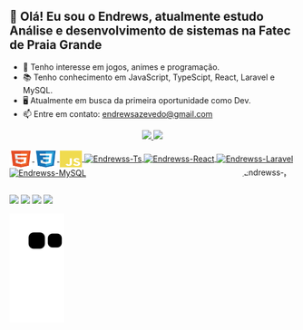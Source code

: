 ## 👋 Olá! Eu sou o Endrews, atualmente estudo Análise e desenvolvimento de sistemas na Fatec de Praia Grande

- 👀 Tenho interesse em jogos, animes e programação.
- 📚 Tenho conhecimento em JavaScript, TypeScipt, React, Laravel e MySQL.
- 🖥️ Atualmente em busca da primeira oportunidade como Dev.
- 📫 Entre em contato: endrewsazevedo@gmail.com

<div align="center">
  <a href="https://github.com/endrewss">
  <img height="180em" src="https://github-readme-stats.vercel.app/api?username=Endrewss&show_icons=true&theme=dark&include_all_commits=true&count_private=true"/>
  <img height="180em" src="https://github-readme-stats.vercel.app/api/top-langs/?username=Endrewss&layout=compact&langs_count=7&theme=dark"/>
</div>
<div style="display: inline_block"><br>
  <img align="center" alt="Endrewss-HTML" height="30" width="40" src="https://raw.githubusercontent.com/devicons/devicon/master/icons/html5/html5-original.svg">
  <img align="center" alt="Endrewss-CSS" height="30" width="40" src="https://raw.githubusercontent.com/devicons/devicon/master/icons/css3/css3-original.svg">
  <img align="center" alt="Endrewss-Js" height="30" width="40" src="https://raw.githubusercontent.com/devicons/devicon/master/icons/javascript/javascript-plain.svg">
   <img align="center" alt="Endrewss-Ts" height="30" width="40" 
src="https://cdn.jsdelivr.net/gh/devicons/devicon/icons/typescript/typescript-original.svg">
   <img align="center" alt="Endrewss-React" height="30" width="40" 
src="https://cdn.jsdelivr.net/gh/devicons/devicon/icons/react/react-original-wordmark.sv">
   <img align="center" alt="Endrewss-Laravel" height="30" width="40" 
src="https://cdn.jsdelivr.net/gh/devicons/devicon/icons/laravel/laravel-plain-wordmark.svg">
   <img align="center" alt="Endrewss-MySQL" height="30" width="40" 
src="https://cdn.jsdelivr.net/gh/devicons/devicon/icons/mysql/mysql-original-wordmark.svg">
  <img align="right" alt="Endrewss-pic" height="150" style="border-radius:50px;" src="https://media3.giphy.com/media/5KeJnWZoBpcLTmQpMr/giphy.gif?cid=790b7611eb1ff12f84a1a8821015f38338e436666ef8eca4&rid=giphy.gif&ct=g">
</div>

##

<div> 
  <a href="https://instagram.com/endrews_azevedo" target="_blank"><img src="https://img.shields.io/badge/-Instagram-%23E4405F?style=for-the-badge&logo=instagram&logoColor=white" target="_blank"></a> 
  <a href = "mailto:endrewsazevedo@gmail.com"><img src="https://img.shields.io/badge/-Gmail-%23333?style=for-the-badge&logo=gmail&logoColor=white" target="_blank"></a>
  <a href="https://www.linkedin.com/in/endrews-azevedo-a47959203" target="_blank"><img src="https://img.shields.io/badge/-LinkedIn-%230077B5?style=for-the-badge&logo=linkedin&logoColor=white" target="_blank"></a> 
  <a href="https://facebook.com/endrews.dede" target="_blank"><img src="https://img.shields.io/badge/Facebook-1877F2?style=for-the-badge&logo=facebook&logoColor=white" target="_blank"></a>
 
  ![Snake animation](https://github.com/endrewss/endrewss/blob/output/github-contribution-grid-snake.svg)
 
</div>
